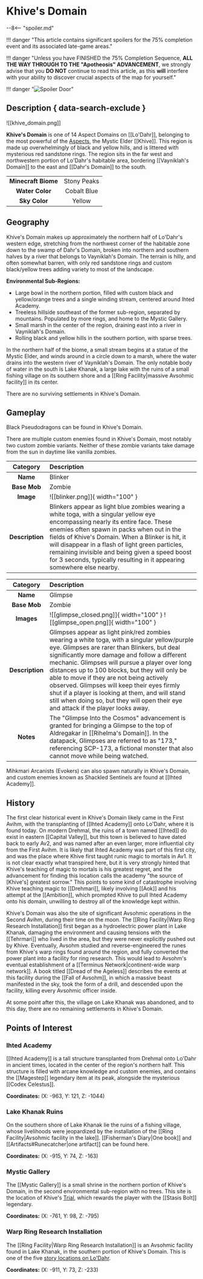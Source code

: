 # Khive's Domain

--8<-- "spoiler.md"

!!! danger "This article contains significant spoilers for the 75% completion event and its associated late-game areas."

!!! danger "Unless you have FINISHED the 75% Completion Sequence, **ALL THE WAY THROUGH TO THE "Apotheosis" ADVANCEMENT**, we strongly advise that you **DO NOT** continue to read this article, as this **will** interfere with your ability to discover crucial aspects of the map for yourself."

!!! danger "![Spoiler Door](/assets/img/spoiler_door.png)"

## Description { data-search-exclude }

![[khive_domain.png]]

**Khive's Domain** is one of 14 Aspect Domains on [[Lo'Dahr]], belonging to the most powerful of the [Aspects](/Lore/Higher_Beings/Aspects/), the Mystic Elder [[Khive]]. This region is made up overwhelmingly of black and yellow hills, and is littered with mysterious red sandstone rings. The region sits in the far west and northwestern portion of Lo'Dahr's habitable area, bordering [[Vayniklah's Domain]] to the east and [[Dahr's Domain]] to the south.

|                  |                   |
|:----------------:|:-----------------:|
| **Minecraft Biome**  | Stony Peaks  |
| **Water Color**      | Cobalt Blue    |
| **Sky Color**        | Yellow     |

## Geography

Khive's Domain makes up approximately the northern half of Lo'Dahr's western edge, stretching from the northwest corner of the habitable zone down to the swamp of Dahr's Domain, broken into northern and southern halves by a river that belongs to Vayniklah's Domain. The terrain is hilly, and often somewhat barren, with only red sandstone rings and custom black/yellow trees adding variety to most of the landscape.

**Environmental Sub-Regions:** 

- Large bowl in the northern portion, filled with custom black and yellow/orange trees and a single winding stream, centered around Ihted Academy. <br>
- Treeless hillside southeast of the former sub-region, separated by mountains. Populated by more rings, and home to the Mystic Gallery. <br>
- Small marsh in the center of the region, draining east into a river in Vayniklah's Domain. <br>
- Rolling black and yellow hills in the southern portion, with sparse trees.

In the northern half of the biome, a small stream begins at a statue of the Mystic Elder, and winds around in a circle down to a marsh, where the water drains into the western river of Vayniklah's Domain. The only notable body of water in the south is Lake Khanak, a large lake with the ruins of a small fishing village on its southern shore and a [[Ring Facility|massive Avsohmic facility]] in its center.

There are no surviving settlements in Khive's Domain.

## Gameplay

Black Pseudodragons can be found in Khive's Domain.

There are multiple custom enemies found in Khive's Domain, most notably two custom zombie variants. Neither of these zombie variants take damage from the sun in daytime like vanilla zombies.

| Category   | Description                                    |
|:----------:|:-----------------------------------------------|
| **Name**   | Blinker                                       |
| **Base Mob** | Zombie                                      |
| **Image**  | ![[blinker.png]]{ width="100" }  |
| **Description** | Blinkers appear as light blue zombies wearing a white toga, with a singular yellow eye encompassing nearly its entire face. These enemies often spawn in packs when out in the fields of Khive's Domain. When a Blinker is hit, it will disappear in a flash of light green particles, remaining invisible and being given a speed boost for 3 seconds, typically resulting in it appearing somewhere else nearby. |

| Category   | Description                                    |
|:----------:|:-----------------------------------------------|
| **Name**   | Glimpse                                       |
| **Base Mob** | Zombie                                      |
| **Images**  | ![[glimpse_closed.png]]{ width="100" } ![[glimpse_open.png]]{ width="100" }  |
| **Description** | Glimpses appear as light pink/red zombies wearing a white toga, with a singular yellow/purple eye. Glimpses are rarer than Blinkers, but deal significantly more damage and follow a different mechanic. Glimpses will pursue a player over long distances up to 100 blocks, but they will only be able to move if they are not being actively observed. Glimpses will keep their eyes firmly shut if a player is looking at them, and will stand still when doing so, but they will open their eye and attack if the player looks away. |
| **Notes**  | The "Glimpse Into the Cosmos" advancement is granted for bringing a Glimpse to the top of Aldregakar in [[Rihelma's Domain]]. In the datapack, Glimpses are referred to as "173," referencing SCP-173, a fictional monster that also cannot move while being watched. |

Mihkmari Arcanists (Evokers) can also spawn naturally in Khive's Domain, and custom enemies known as Shackled Sentinels are found at [[Ihted Academy]].

## History

The first clear historical event in Khive's Domain likely came in the First Avihm, with the transplanting of [[Ihted Academy]] onto Lo'Dahr, where it is found today. On modern Drehmal, the ruins of a town named [[Ihted]] do exist in eastern [[Capital Valley]], but this town is believed to have dated back to early Av2, and was named after an even larger, more influential city from the First Avihm. It is likely that Ihted Academy was part of this first city, and was the place where Khive first taught runic magic to mortals in Av1. It is not clear exactly what transpired here, but it is very strongly hinted that Khive's teaching of magic to mortals is his greatest regret, and the advancement for finding this location calls the academy "the source of [Khive's] greatest sorrow." This points to some kind of catastrophe involving Khive teaching magic to [[Drehmari]], likely involving [[Aok]] and his attempt at the [[Ambition]], which prompted Khive to pull Ihted Academy onto his domain, unwilling to destroy all of the knowledge kept within.

Khive's Domain was also the site of significant Avsohmic operations in the Second Avihm, during their time on the moon. The [[Ring Facility|Warp Ring Research Installation]] first began as a hydroelectric power plant in Lake Khanak, damaging the environment and causing tensions with the [[Tehrmari]] who lived in the area, but they were never explicitly pushed out by Khive. Eventually, Avsohm studied and reverse-engineered the runes from Khive's warp rings found around the region, and fully converted the power plant into a facility for ring research. This would lead to Avsohm's eventual establishment of a [[Terminus Network|continent-wide warp network]]. A book titled [[Dread of the Ageless]] describes the events at this facility during the [[Fall of Avsohm]], in which a massive beast manifested in the sky, took the form of a drill, and descended upon the facility, killing every Avsohmic officer inside.

At some point after this, the village on Lake Khanak was abandoned, and to this day, there are no remaining settlements in Khive's Domain.

## Points of Interest

### Ihted Academy

[[Ihted Academy]] is a tall structure transplanted from Drehmal onto Lo'Dahr in ancient times, located in the center of the region's northern half. This structure is filled with arcane knowledge and custom enemies, and contains the [[Magestep]] legendary item at its peak, alongside the mysterious [[Codex Celestus]].

**Coordinates:** (X: -963, Y: 121, Z: -1044)

### Lake Khanak Ruins

On the southern shore of Lake Khanak lie the ruins of a fishing village, whose livelihoods were jeopardized by the installation of the [[Ring Facility|Avsohmic facility in the lake]]. [[Fisherman's Diary|One book]] and [[Artifacts#Runecatcher|one artifact]] can be found here.

**Coordinates:** (X: -915, Y: 74, Z: -163)

### Mystic Gallery

The [[Mystic Gallery]] is a small shrine in the northern portion of Khive's Domain, in the second environmental sub-region with no trees. This site is the location of Khive's [Trial](/World/Late-Game/Points_of_Interest/Trials/), which rewards the player with the [[Stasis Bolt]] legendary.

**Coordinates:** (X: -761, Y: 98, Z: -795)

### Warp Ring Research Installation

The [[Ring Facility|Warp Ring Research Installation]] is an Avsohmic facility found in Lake Khanak, in the southern portion of Khive's Domain. This is one of the five [story locations on Lo'Dahr](/Story_and_Features/Story_Locations/Post-75_Locations/).

**Coordinates:** (X: -911, Y: 73, Z: -233)